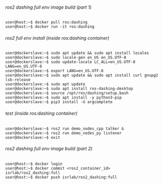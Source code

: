 ###### ros2 dashing full env image build (part 1)

```console
user@host:~$ docker pull ros:dashing
user@host:~$ docker run -it ros:dashing
```

###### ros2 full env install (inside ros:dashing container)

```console
user@dockerslave:~$ sudo apt update && sudo apt install locales
user@dockerslave:~$ sudo locale-gen en_US en_US.UTF-8
user@dockerslave:~$ sudo update-locale LC_ALL=en_US.UTF-8 LANG=en_US.UTF-8
user@dockerslave:~$ export LANG=en_US.UTF-8
user@dockerslave:~$ sudo apt update && sudo apt install curl gnupg2 lsb-release
user@dockerslave:~$ sudo apt update
user@dockerslave:~$ sudo apt install ros-dashing-desktop
user@dockerslave:~$ source /opt/ros/dashing/setup.bash
user@dockerslave:~$ sudo apt install -y python3-pip
user@dockerslave:~$ pip3 install -U argcomplete
```

###### test (inside ros:dashing container)
```console
user@dockerslave:~$ ros2 run demo_nodes_cpp talker &
user@dockerslave:~$ ros2 run demo_nodes_py listener
user@dockerslave:~$ exit
```

###### ros2 dashing full env image build (part 2)

```console
user@host:~$ docker login
user@host:~$ docker commit <ros2_container_id> isrlab/ros2_dashing:full
user@host:~$ docker push isrlab/ros2_dashing:full
```
